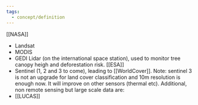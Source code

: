 ```yaml
---
tags:
  - concept/definition
---
```

[[NASA]]
- Landsat
- MODIS
- GEDI Lidar (on the international space station), used to monitor tree canopy heigh and deforestation risk.
[[ESA]]
- Sentinel (1, 2 and 3 to come), leading to [[WorldCover]]. Note: sentinel 3 is not an upgrade for land cover classification and 10m resolution is enough now. It will improve on other sensors (thermal etc).
Additional, non remote sensing but large scale data are:
- [[LUCAS]]